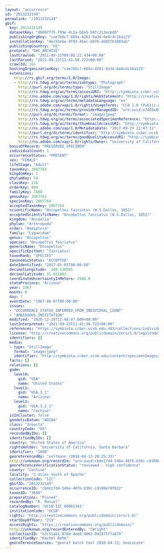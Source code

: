 ```yaml
---
layout: "occurrence"
id: "2013232149"
permalink: "/2013232149"
gbif:
  key: 2013232149
  datasetKey: "d6097f75-f99e-4c2a-b8a5-b0fc213ecbd0"
  publishingOrgKey: "cae7b6c7-669a-4261-9a34-6e8cdc16a125"
  installationKey: "4ec55ebe-9f92-45ec-b076-dd45f61003ab"
  publishingCountry: "US"
  protocol: "DWC_ARCHIVE"
  lastCrawled: "2021-09-11T09:05:22.434+00:00"
  lastParsed: "2021-09-23T21:41:58.722+00:00"
  crawlId: 161
  hostingOrganizationKey: "cae7b6c7-669a-4261-9a34-6e8cdc16a125"
  extensions:
    http://rs.gbif.org/terms/1.0/Image:
    - http://rs.tdwg.org/ac/terms/subtype: "Photograph"
      http://purl.org/dc/terms/type: "StillImage"
      http://rs.tdwg.org/ac/terms/accessURI: "http://symbiota.ccber.ucsb.edu/content/specimenImages/UCSB_IZC/UCSB-IZC00001/UCSB-IZC_00001341_lg.jpg"
      http://ns.adobe.com/xap/1.0/rights/WebStatement: "http://creativecommons.org/publicdomain/zero/1.0/"
      http://rs.tdwg.org/ac/terms/metadataLanguage: "en"
      http://ns.adobe.com/xap/1.0/rights/UsageTerms: "CC0 1.0 (Public-domain)"
      http://rs.tdwg.org/ac/terms/providerManagedID: "urn:uuid:e7405e80-81ae-441f-b325-858d503fabab"
      http://purl.org/dc/terms/format: "image/jpeg"
      http://rs.tdwg.org/ac/terms/associatedSpecimenReference: "https://symbiota.ccber.ucsb.edu:443/collections/individual/index.php?occid=1608"
      http://rs.tdwg.org/ac/terms/thumbnailAccessURI: "http://symbiota.ccber.ucsb.edu/content/specimenImages/UCSB_IZC/UCSB-IZC00001/UCSB-IZC_00001341_tn.jpg"
      http://ns.adobe.com/xap/1.0/MetadataDate: "2017-09-29 21:47:31"
      http://purl.org/dc/terms/identifier: "http://symbiota.ccber.ucsb.edu/content/specimenImages/UCSB_IZC/UCSB-IZC00001/UCSB-IZC_00001341_lg.jpg"
      http://rs.tdwg.org/ac/terms/goodQualityAccessURI: "http://symbiota.ccber.ucsb.edu/content/specimenImages/UCSB_IZC/UCSB-IZC00001/UCSB-IZC_00001341.JPG"
      http://ns.adobe.com/xap/1.0/rights/Owner: "University of California, Santa Barbara"
  basisOfRecord: "PRESERVED_SPECIMEN"
  individualCount: 1
  occurrenceStatus: "PRESENT"
  sex: "FEMALE"
  lifeStage: "Adult"
  taxonKey: 2007764
  kingdomKey: 1
  phylumKey: 54
  classKey: 216
  orderKey: 809
  familyKey: 7888
  genusKey: 2007761
  speciesKey: 2007764
  acceptedTaxonKey: 2007764
  scientificName: "Oncopeltus fasciatus (W.S.Dallas, 1852)"
  acceptedScientificName: "Oncopeltus fasciatus (W.S.Dallas, 1852)"
  kingdom: "Animalia"
  phylum: "Arthropoda"
  order: "Hemiptera"
  family: "Lygaeidae"
  genus: "Oncopeltus"
  species: "Oncopeltus fasciatus"
  genericName: "Oncopeltus"
  specificEpithet: "fasciatus"
  taxonRank: "SPECIES"
  taxonomicStatus: "ACCEPTED"
  dateIdentified: "2017-01-01T00:00:00"
  decimalLongitude: -109.130565
  decimalLatitude: 31.651803
  coordinateUncertaintyInMeters: 2946.0
  stateProvince: "Arizona"
  year: 1967
  month: 8
  day: 7
  eventDate: "1967-08-07T00:00:00"
  issues:
  - "OCCURRENCE_STATUS_INFERRED_FROM_INDIVIDUAL_COUNT"
  - "AMBIGUOUS_INSTITUTION"
  modified: "2020-12-28T12:48:47.000+00:00"
  lastInterpreted: "2021-09-23T21:41:58.722+00:00"
  references: "https://symbiota.ccber.ucsb.edu:443/collections/individual/index.php?occid=1608"
  license: "http://creativecommons.org/publicdomain/zero/1.0/legalcode"
  identifiers: []
  media:
  - type: "StillImage"
    format: "image/jpeg"
    identifier: "http://symbiota.ccber.ucsb.edu/content/specimenImages/UCSB_IZC/UCSB-IZC00001/UCSB-IZC_00001341_lg.jpg"
  facts: []
  relations: []
  gadm:
    level0:
      gid: "USA"
      name: "United States"
    level1:
      gid: "USA.3_1"
      name: "Arizona"
    level2:
      gid: "USA.3.2_1"
      name: "Cochise"
  isInCluster: false
  geodeticDatum: "WGS84"
  class: "Insecta"
  countryCode: "US"
  recordedByIDs: []
  identifiedByIDs: []
  country: "United States of America"
  rightsHolder: "University of California, Santa Barbara"
  identifier: "1608"
  georeferencedBy: "seltmann (2018-04-13 20:25:33)"
  http://unknown.org/recordId: "urn:uuid:cbde17d4-546e-48fb-b39c-c0180e79f022"
  georeferenceVerificationStatus: "reviewed - high confidence"
  county: "Cochise"
  locality: "3 miles South of Apache"
  collectionCode: "IZC"
  gbifID: "2013232149"
  occurrenceID: "cbde17d4-546e-48fb-b39c-c0180e79f022"
  taxonID: "3688"
  preparations: "Pinned"
  recordedBy: "R. Manuel"
  catalogNumber: "UCSB-IZC 00001341"
  institutionCode: "UCSB"
  rights: "http://creativecommons.org/publicdomain/zero/1.0/"
  startDayOfYear: "219"
  accessRights: "https://creativecommons.org/publicdomain/"
  http://unknown.org/recordEnteredBy: "CWright"
  collectionID: "e7c51ab1-870b-4ee8-9d62-092875ffa870"
  identifiedBy: "Rachel Behm"
  georeferenceSources: "georef batch tool 2018-04-13; GeoLocate"
---
```

